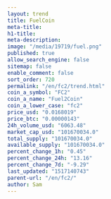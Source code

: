 ```yaml
---
layout: trend
title: FuelCoin
meta-title: 
h1-title: 
meta-description: 
image: "/media/19719/fuel.png"
published: true
allow_search_engine: false
sitemap: false
enable_comment: false
sort_order: 720
permalink: "/en/fc2/trend.html"
coin_a_symbol: "FC2"
coin_a_name: "Fuel2Coin"
coin_a_lower_case: "fc2"
price_usd: "0.0168019"
price_btc: "0.00000143"
24h_volume_usd: "6063.48"
market_cap_usd: "101670034.0"
total_supply: "101670034.0"
available_supply: "101670034.0"
percent_change_1h: "0.45"
percent_change_24h: "13.16"
percent_change_7d: "-9.29"
last_updated: "1517140743"
parent-url: "/en/fc2/"
author: Sam
---
```


